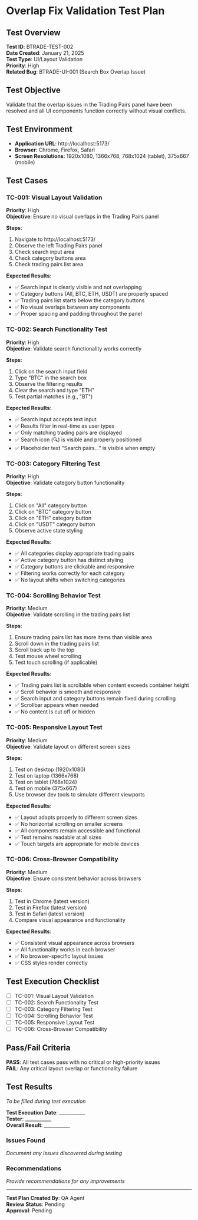 # Overlap Fix Validation Test Plan

## Test Overview
**Test ID**: BTRADE-TEST-002  
**Date Created**: January 21, 2025  
**Test Type**: UI/Layout Validation  
**Priority**: High  
**Related Bug**: BTRADE-UI-001 (Search Box Overlap Issue)

## Test Objective
Validate that the overlap issues in the Trading Pairs panel have been resolved and all UI components function correctly without visual conflicts.

## Test Environment
- **Application URL**: http://localhost:5173/
- **Browser**: Chrome, Firefox, Safari
- **Screen Resolutions**: 1920x1080, 1366x768, 768x1024 (tablet), 375x667 (mobile)

## Test Cases

### TC-001: Visual Layout Validation
**Priority**: High  
**Objective**: Ensure no visual overlaps in the Trading Pairs panel

**Steps**:
1. Navigate to http://localhost:5173/
2. Observe the left Trading Pairs panel
3. Check search input area
4. Check category buttons area
5. Check trading pairs list area

**Expected Results**:
- ✅ Search input is clearly visible and not overlapping
- ✅ Category buttons (All, BTC, ETH, USDT) are properly spaced
- ✅ Trading pairs list starts below the category buttons
- ✅ No visual overlaps between any components
- ✅ Proper spacing and padding throughout the panel

### TC-002: Search Functionality Test
**Priority**: High  
**Objective**: Validate search functionality works correctly

**Steps**:
1. Click on the search input field
2. Type "BTC" in the search box
3. Observe the filtering results
4. Clear the search and type "ETH"
5. Test partial matches (e.g., "BT")

**Expected Results**:
- ✅ Search input accepts text input
- ✅ Results filter in real-time as user types
- ✅ Only matching trading pairs are displayed
- ✅ Search icon (🔍) is visible and properly positioned
- ✅ Placeholder text "Search pairs..." is visible when empty

### TC-003: Category Filtering Test
**Priority**: High  
**Objective**: Validate category button functionality

**Steps**:
1. Click on "All" category button
2. Click on "BTC" category button
3. Click on "ETH" category button
4. Click on "USDT" category button
5. Observe active state styling

**Expected Results**:
- ✅ All categories display appropriate trading pairs
- ✅ Active category button has distinct styling
- ✅ Category buttons are clickable and responsive
- ✅ Filtering works correctly for each category
- ✅ No layout shifts when switching categories

### TC-004: Scrolling Behavior Test
**Priority**: Medium  
**Objective**: Validate scrolling in the trading pairs list

**Steps**:
1. Ensure trading pairs list has more items than visible area
2. Scroll down in the trading pairs list
3. Scroll back up to the top
4. Test mouse wheel scrolling
5. Test touch scrolling (if applicable)

**Expected Results**:
- ✅ Trading pairs list is scrollable when content exceeds container height
- ✅ Scroll behavior is smooth and responsive
- ✅ Search input and category buttons remain fixed during scrolling
- ✅ Scrollbar appears when needed
- ✅ No content is cut off or hidden

### TC-005: Responsive Layout Test
**Priority**: Medium  
**Objective**: Validate layout on different screen sizes

**Steps**:
1. Test on desktop (1920x1080)
2. Test on laptop (1366x768)
3. Test on tablet (768x1024)
4. Test on mobile (375x667)
5. Use browser dev tools to simulate different viewports

**Expected Results**:
- ✅ Layout adapts properly to different screen sizes
- ✅ No horizontal scrolling on smaller screens
- ✅ All components remain accessible and functional
- ✅ Text remains readable at all sizes
- ✅ Touch targets are appropriate for mobile devices

### TC-006: Cross-Browser Compatibility
**Priority**: Medium  
**Objective**: Ensure consistent behavior across browsers

**Steps**:
1. Test in Chrome (latest version)
2. Test in Firefox (latest version)
3. Test in Safari (latest version)
4. Compare visual appearance and functionality

**Expected Results**:
- ✅ Consistent visual appearance across browsers
- ✅ All functionality works in each browser
- ✅ No browser-specific layout issues
- ✅ CSS styles render correctly

## Test Execution Checklist

- [ ] TC-001: Visual Layout Validation
- [ ] TC-002: Search Functionality Test
- [ ] TC-003: Category Filtering Test
- [ ] TC-004: Scrolling Behavior Test
- [ ] TC-005: Responsive Layout Test
- [ ] TC-006: Cross-Browser Compatibility

## Pass/Fail Criteria

**PASS**: All test cases pass with no critical or high-priority issues  
**FAIL**: Any critical layout overlap or functionality failure

## Test Results
*To be filled during test execution*

**Test Execution Date**: ___________  
**Tester**: ___________  
**Overall Result**: ___________  

### Issues Found
*Document any issues discovered during testing*

### Recommendations
*Provide recommendations for any improvements*

---
**Test Plan Created By**: QA Agent  
**Review Status**: Pending  
**Approval**: Pending